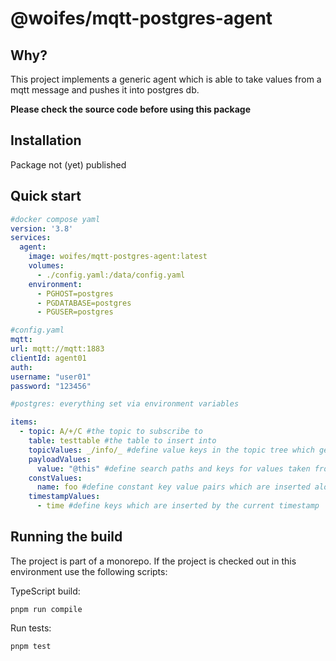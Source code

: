 # @woifes/mqtt-postgres-agent

## Why?
This project implements a generic agent which is able to take values from a mqtt message and pushes it into postgres db.

**Please check the source code before using this package**

## Installation
Package not (yet) published

## Quick start
```yaml
#docker compose yaml
version: '3.8'
services:
  agent:
    image: woifes/mqtt-postgres-agent:latest
    volumes:
      - ./config.yaml:/data/config.yaml
    environment:
      - PGHOST=postgres
      - PGDATABASE=postgres
      - PGUSER=postgres
```
```yaml
#config.yaml
mqtt:
url: mqtt://mqtt:1883
clientId: agent01
auth:
username: "user01"
password: "123456"

#postgres: everything set via environment variables

items:
  - topic: A/+/C #the topic to subscribe to
    table: testtable #the table to insert into
    topicValues: _/info/_ #define value keys in the topic tree which get inserted too
    payloadValues:
      value: "@this" #define search paths and keys for values taken from the message payload
    constValues:
      name: foo #define constant key value pairs which are inserted along the other values
    timestampValues:
      - time #define keys which are inserted by the current timestamp
```

## Running the build

The project is part of a monorepo. If the project is checked out in this environment use the following scripts:

TypeScript build:

```shell
pnpm run compile
```

Run tests:

```shell
pnpm test
```

